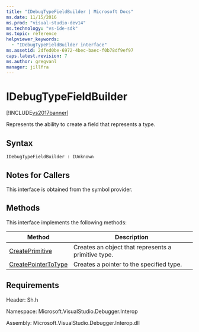 ```yaml
---
title: "IDebugTypeFieldBuilder | Microsoft Docs"
ms.date: 11/15/2016
ms.prod: "visual-studio-dev14"
ms.technology: "vs-ide-sdk"
ms.topic: reference
helpviewer_keywords: 
  - "IDebugTypeFieldBuilder interface"
ms.assetid: 2dfed0be-6972-4bec-baec-f0b78df9ef97
caps.latest.revision: 7
ms.author: gregvanl
manager: jillfra
---
```

# IDebugTypeFieldBuilder
[!INCLUDE[vs2017banner](../../../includes/vs2017banner.md)]

Represents the ability to create a field that represents a type.  
  
## Syntax  
  
```  
IDebugTypeFieldBuilder : IUnknown  
```  
  
## Notes for Callers  
 This interface is obtained from the symbol provider.  
  
## Methods  
 This interface implements the following methods:  
  
|Method|Description|  
|------------|-----------------|  
|[CreatePrimitive](../../../extensibility/debugger/reference/idebugtypefieldbuilder-createprimitive.md)|Creates an object that represents a primitive type.|  
|[CreatePointerToType](../../../extensibility/debugger/reference/idebugtypefieldbuilder-createpointertotype.md)|Creates a pointer to the specified type.|  
  
## Requirements  
 Header: Sh.h  
  
 Namespace: Microsoft.VisualStudio.Debugger.Interop  
  
 Assembly: Microsoft.VisualStudio.Debugger.Interop.dll
